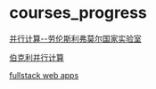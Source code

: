 # courses_progress
[并行计算--劳伦斯利弗莫尔国家实验室](https://hpc.llnl.gov/documentation/tutorials)

[伯克利并行计算](https://sites.google.com/lbl.gov/cs267-spr2021)

[fullstack web apps](https://fullstackopen.com/en/about/)
